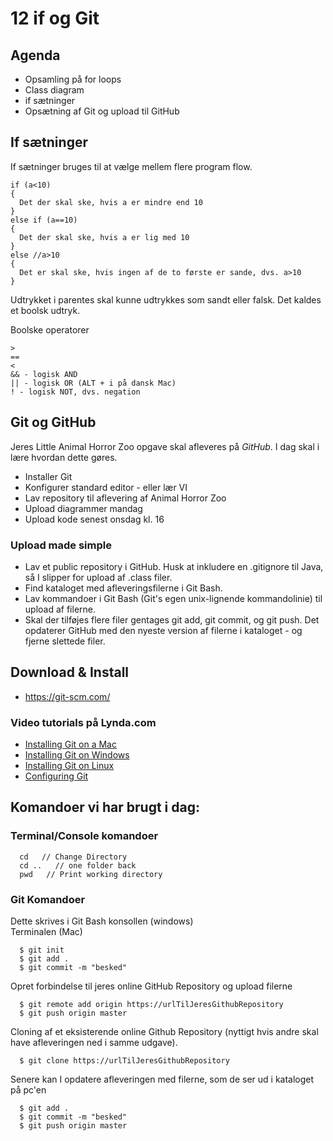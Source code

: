 # 12 if og Git

## Agenda
* Opsamling på for loops
* Class diagram
* if sætninger
* Opsætning af Git og upload til GitHub

## If sætninger
If sætninger bruges til at vælge mellem flere program flow.
````
if (a<10)
{
  Det der skal ske, hvis a er mindre end 10
}
else if (a==10)
{
  Det der skal ske, hvis a er lig med 10
}
else //a>10
{
  Det er skal ske, hvis ingen af de to første er sande, dvs. a>10
}
````
  Udtrykket i parentes skal kunne udtrykkes som sandt eller falsk. Det kaldes et boolsk udtryk.
  
  Boolske operatorer
  `````
  >
  ==
  <
  && - logisk AND
  || - logisk OR (ALT + i på dansk Mac)
  ! - logisk NOT, dvs. negation
`````
## Git og GitHub

 Jeres Little Animal Horror Zoo opgave skal afleveres på _GitHub_.
 I dag skal i lære hvordan dette gøres.
 
* Installer Git
* Konfigurer standard editor - eller lær VI
* Lav repository til aflevering af Animal Horror Zoo
* Upload diagrammer mandag
* Upload kode senest onsdag kl. 16

### Upload made simple
* Lav et public repository i GitHub. Husk at inkludere en .gitignore til Java, så I slipper for upload af .class filer.
* Find kataloget med afleveringsfilerne i Git Bash.
* Lav kommandoer i Git Bash (Git's egen unix-lignende kommandolinie) til upload af filerne.
* Skal der tilføjes flere filer gentages git add, git commit, og git push. Det opdaterer GitHub med den nyeste version af filerne i kataloget - og fjerne slettede filer.
 
## Download & Install

 * https://git-scm.com/
### Video tutorials på Lynda.com
* [Installing Git on a Mac](https://www.lynda.com/Git-tutorials/Installing-Git-Mac/100222/111253-4.html?srchtrk=index%3a3%0alinktypeid%3a2%0aq%3agit%0apage%3a1%0as%3arelevance%0asa%3atrue%0aproducttypeid%3a2)
* [Installing Git on Windows](https://www.lynda.com/Git-tutorials/Installing-Git-Windows/100222/111254-4.html?srchtrk=index%3a3%0alinktypeid%3a2%0aq%3agit%0apage%3a1%0as%3arelevance%0asa%3atrue%0aproducttypeid%3a2)
* [Installing Git on Linux](https://www.lynda.com/Git-tutorials/Installing-Git-Linux/100222/111255-4.html?srchtrk=index%3a3%0alinktypeid%3a2%0aq%3agit%0apage%3a1%0as%3arelevance%0asa%3atrue%0aproducttypeid%3a2)
* [Configuring Git](https://www.lynda.com/Git-tutorials/Configuring-Git/100222/111256-4.html?srchtrk=index%3a3%0alinktypeid%3a2%0aq%3agit%0apage%3a1%0as%3arelevance%0asa%3atrue%0aproducttypeid%3a2) 

## Komandoer vi har brugt i dag:

### Terminal/Console komandoer
````
  cd   // Change Directory
  cd ..   // one folder back
  pwd   // Print working directory
````
### Git Komandoer
Dette skrives i Git Bash konsollen (windows)    
Terminalen (Mac)
````
  $ git init
  $ git add .
  $ git commit -m "besked"
````
Opret forbindelse til jeres online GitHub Repository og upload filerne
````
  $ git remote add origin https://urlTilJeresGithubRepository
  $ git push origin master
````
Cloning af et eksisterende online Github Repository (nyttigt hvis andre skal have afleveringen ned i samme udgave).
````
  $ git clone https://urlTilJeresGithubRepository
````
Senere kan I opdatere afleveringen med filerne, som de ser ud i kataloget på pc'en
````
  $ git add .
  $ git commit -m "besked"
  $ git push origin master
````
